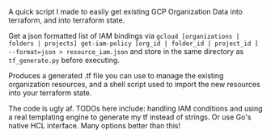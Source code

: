 A quick script I made to easily get existing GCP Organization Data into terraform, and into terraform state. 

Get a json formatted list of IAM bindings via `gcloud [organizations | folders | projects] get-iam-policy [org_id | folder_id | project_id ] --format=json > resource_iam.json` and store in the same directory as `tf_generate.py` before executing. 

Produces a generated .tf file you can use to manage the existing organization resources, and a shell script used to import the new resources into your terraform state.

The code is ugly af. TODOs here include: handling IAM conditions and using a real templating engine to generate my tf instead of strings. Or use Go's native HCL interface. Many options better than this!

